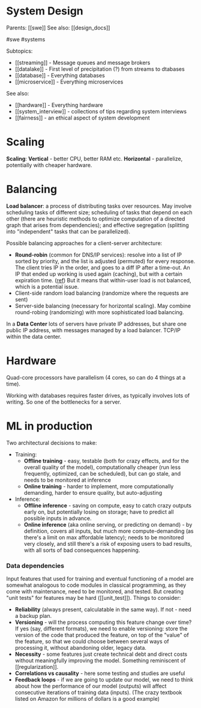 # System Design

Parents: [[swe]]
See also: [[design_docs]]

#swe #systems


Subtopics:
* [[streaming]] - Message queues and message brokers
* [[datalake]] - First level of precipitation (?) from streams to dtabases
* [[database]] - Everything databases
* [[microservice]] - Everything microservices

See also:
* [[hardware]] - Everything hardware
* [[system_interview]] - collections of tips regarding system interviews
* [[fairness]] - an ethical aspect of system development


# Scaling

**Scaling**: **Vertical** - better CPU, better RAM etc. **Horizontal** - parallelize, potentially with cheaper hardware.

# Balancing

**Load balancer**: a process of distributing tasks over resources. May involve scheduling tasks of different size; scheduling of tasks that depend on each other (there are heuristic methods to optimize computation of a directed graph that arises from dependencies); and effective segregation (splitting into "independent" tasks that can be parallelized).

Possible balancing approaches for a client-server architecture:
* **Round-robin** (common for DNS/IP services): resolve into a list of IP sorted by priority, and the list is adjusted (permuted) for every response. The client tries IP in the order, and goes to a diff IP after a time-out. An IP that ended up working is used again (caching), but with a certain expiration time. ([ref](https://en.wikipedia.org/wiki/Round-robin_DNS)) But it means that within-user load is not balanced, which is a potential issue.
* Client-side random load balancing (randomize where the requests are sent)
* Server-side balancing (necessary for horizontal scaling). May combine round-robing (randomizing) with more sophisticated load balancing.

In a **Data Center** lots of servers have private IP addresses, but share one public IP address, with messages managed by a load balancer. TCP/IP within the data center.

# Hardware

Quad-core processors have parallelism (4 cores, so can do 4 things at a time).

Working with databases requires faster drives, as typically involves lots of writing. So one of the bottlenecks for a server.

# ML in production

Two architectural decisions to make:
* Training:
    * **Offline training** - easy, testable (both for crazy effects, and for the overall quality of the model), computationally cheaper (run less frequently, optimized, can be scheduled), but can go stale, and needs to be monitored at inference
    * **Online training** - harder to implement, more computationally demanding, harder to ensure quality, but auto-adjusting
* Inference:
    * **Offline inference** - saving on compute, easy to catch crazy outputs early on, but potentially losing on storage; have to predict all possible inputs in advance.
    * **Online inference** (aka online serving, or predicting on demand) - by definition, covers all inputs, but much more compute-demanding (as there's a  limit on max affordable latency); needs to be monitored very closely, and still there's a risk of exposing users to bad results, with all sorts of bad consequences happening.

### Data dependencies

Input features that used for training and eventual functioning of a model are somewhat analogous to code modules in classical programming, as they come with maintenance, need to be monitored, and tested. But creating "unit tests" for features may be hard ([[unit_test]]). Things to consider:
* **Reliability** (always present, calculatable in the same way). If not - need a backup plan.
* **Versioning** - will the process computing this feature change over time? If yes (say, different formats), we need to enable versioning: store the version of the code that produced the feature, on top of the "value" of the feature, so that we could choose between several ways of processing it, without abandoning older, legacy data.
* **Necessity** - some features just create technical debt and direct costs without meaningfully improving the model. Something reminiscent of [[regularization]].
* **Correlations vs causality** - here some testing and studies are useful
* **Feedback loops** - if we are going to update our model, we need to think about how the performance of our model (outputs) will affect consecutive iterations of training data (inputs). (The crazy textbook listed on Amazon for millions of dollars is a good example)